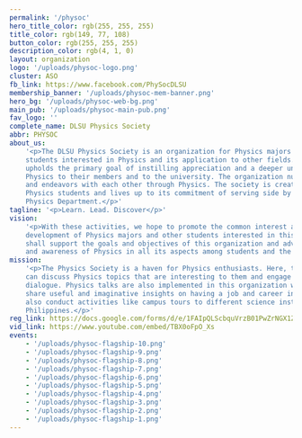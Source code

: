 ```yaml
---
permalink: '/physoc'
hero_title_color: rgb(255, 255, 255)
title_color: rgb(149, 77, 108)
button_color: rgb(255, 255, 255)
description_color: rgb(4, 1, 0)
layout: organization
logo: '/uploads/physoc-logo.png'
cluster: ASO
fb_link: https://www.facebook.com/PhySocDLSU
membership_banner: '/uploads/physoc-mem-banner.png'
hero_bg: '/uploads/physoc-web-bg.png'
main_pub: '/uploads/physoc-main-pub.png'
fav_logo: ''
complete_name: DLSU Physics Society
abbr: PHYSOC
about_us:
    '<p>The DLSU Physics Society is an organization for Physics majors and other
    students interested in Physics and its application to other fields. The society
    upholds the primary goal of instilling appreciation and a deeper understanding of
    Physics to their members and to the university. The organization nurtures relations
    and endeavors with each other through Physics. The society is created to assist
    Physics students and lives up to its commitment of serving side by side with the
    Physics Department.</p>'
tagline: '<p>Learn. Lead. Discover</p>'
vision:
    '<p>With these activities, we hope to promote the common interest and individual
    development of Physics majors and other students interested in this field, and we
    shall support the goals and objectives of this organization and advance the study
    and awareness of Physics in all its aspects among students and the general public.</p>'
mission:
    '<p>The Physics Society is a haven for Physics enthusiasts. Here, the members
    can discuss Physics topics that are interesting to them and engage in a fruitful
    dialogue. Physics talks are also implemented in this organization where professors
    share useful and imaginative insights on having a job and career in Physics. We
    also conduct activities like campus tours to different science institutions in the
    Philippines.</p>'
reg_link: https://docs.google.com/forms/d/e/1FAIpQLScbquVrzB01PwZrNGX1ZDtxeAQ2I3IYGILIlPaoVB_wvOoMIg/viewform
vid_link: https://www.youtube.com/embed/TBX0oFpO_Xs
events:
    - '/uploads/physoc-flagship-10.png'
    - '/uploads/physoc-flagship-9.png'
    - '/uploads/physoc-flagship-8.png'
    - '/uploads/physoc-flagship-7.png'
    - '/uploads/physoc-flagship-6.png'
    - '/uploads/physoc-flagship-5.png'
    - '/uploads/physoc-flagship-4.png'
    - '/uploads/physoc-flagship-3.png'
    - '/uploads/physoc-flagship-2.png'
    - '/uploads/physoc-flagship-1.png'
---
```


